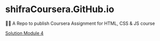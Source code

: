 # shifraCoursera.GitHub.io
🐱‍💻 A Repo to publish Coursera Assignment for HTML, CSS &amp; JS course 

[Solution Module 4](https://github.com/MoElaSec/shifraCoursera.GitHub.io/blob/main/module4-solution/index.html)
